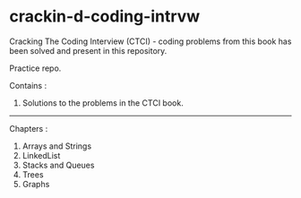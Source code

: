 # crackin-d-coding-intrvw

Cracking The Coding Interview (CTCI) - coding problems from this book has been solved and present in this repository.

Practice repo. 

Contains : 
1. Solutions to the problems in the CTCI book. 

------
Chapters : 

1. Arrays and Strings
2. LinkedList
3. Stacks and Queues
4. Trees
5. Graphs
